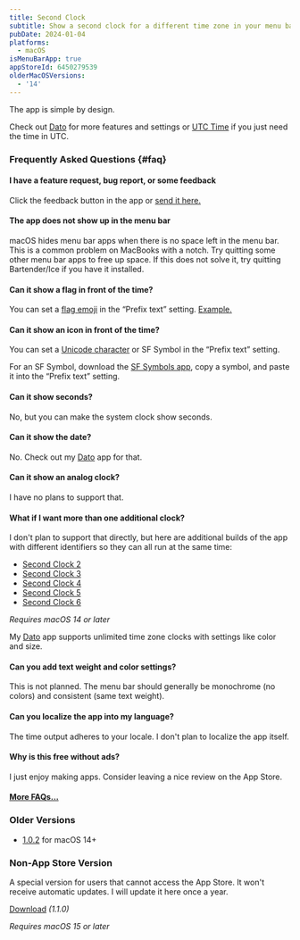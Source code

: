 ```yaml
---
title: Second Clock
subtitle: Show a second clock for a different time zone in your menu bar
pubDate: 2024-01-04
platforms:
  - macOS
isMenuBarApp: true
appStoreId: 6450279539
olderMacOSVersions:
  - '14'
---
```


The app is simple by design.

Check out [Dato](/dato) for more features and settings or [UTC Time](/utc-time) if you just need the time in UTC.

### Frequently Asked Questions {#faq}

#### I have a feature request, bug report, or some feedback

Click the feedback button in the app or [send it here.](https://sindresorhus.com/feedback?product=Second%20Clock&referrer=Website-FAQ)

#### The app does not show up in the menu bar

macOS hides menu bar apps when there is no space left in the menu bar. This is a common problem on MacBooks with a notch. Try quitting some other menu bar apps to free up space. If this does not solve it, try quitting Bartender/Ice if you have it installed.

#### Can it show a flag in front of the time?

You can set a [flag emoji](https://emojipedia.org/flags) in the “Prefix text” setting. [Example.](https://twitter.com/sindresorhus/status/1742975880031543330)

#### Can it show an icon in front of the time?

You can set a [Unicode character](https://www.vertex42.com/ExcelTips/unicode-symbols.html) or SF Symbol in the “Prefix text” setting.

For an SF Symbol, download the [SF Symbols app](https://developer.apple.com/sf-symbols/), copy a symbol, and paste it into the “Prefix text” setting.

#### Can it show seconds?

No, but you can make the system clock show seconds.

#### Can it show the date?

No. Check out my [Dato](/dato) app for that.

#### Can it show an analog clock?

I have no plans to support that.

#### What if I want more than one additional clock?

I don't plan to support that directly, but here are additional builds of the app with different identifiers so they can all run at the same time:

- [Second Clock 2](https://github.com/sindresorhus/meta/files/13830079/Second.Clock.2.zip)
- [Second Clock 3](https://github.com/sindresorhus/meta/files/13830078/Second.Clock.3.zip)
- [Second Clock 4](https://github.com/sindresorhus/meta/files/13830077/Second.Clock.4.zip)
- [Second Clock 5](https://github.com/sindresorhus/meta/files/13830075/Second.Clock.5.zip)
- [Second Clock 6](https://github.com/sindresorhus/meta/files/13830074/Second.Clock.6.zip)

*Requires macOS 14 or later*

My [Dato](/dato) app supports unlimited time zone clocks with settings like color and size.

#### Can you add text weight and color settings?

This is not planned. The menu bar should generally be monochrome (no colors) and consistent (same text weight).

#### Can you localize the app into my language?

The time output adheres to your locale. I don't plan to localize the app itself.

#### Why is this free without ads?

I just enjoy making apps. Consider leaving a nice review on the App Store.

#### [More FAQs…](/apps/faq)

### Older Versions

- [1.0.2](https://github.com/user-attachments/files/18694293/Second.Clock.1.0.2.-.macOS.14.zip) for macOS 14+

### Non-App Store Version

A special version for users that cannot access the App Store. It won't receive automatic updates. I will update it here once a year.

[Download](https://www.dropbox.com/scl/fi/v4owb8qukgdupn4zugztn/Second-Clock-1.1.0-1738865055.zip?rlkey=0qc40wcxbe2bjszi47xv31zw6&raw=1) *(1.1.0)*

*Requires macOS 15 or later*

